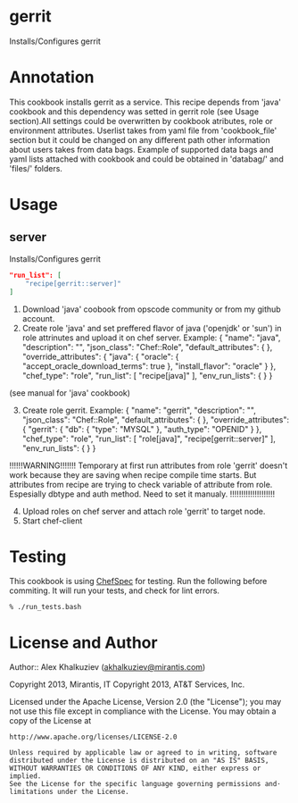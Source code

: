 gerrit
======

Installs/Configures gerrit

# Annotation

This cookbook installs gerrit as a service.
This recipe depends from 'java' cookbook and this dependency was setted in gerrit role (see Usage section).All settings could be overwritten by cookbook atributes, role or environment attributes.
Userlist takes from yaml file from 'cookbook_file' section but it could be changed on any different path other information about users takes from data bags.
Example of supported data bags and yaml lists attached with cookbook and could be obtained in 'databag/' and 'files/' folders.

Usage
=====

server
----

Installs/Configures gerrit

```json
"run_list": [
    "recipe[gerrit::server]"
]
```

1. Download 'java' coobook from opscode community or from my github account.
2. Create role 'java' and set preffered flavor of java ('openjdk' or 'sun') in role attrinutes and upload it on chef server.
    Example:
            {
              "name": "java",
              "description": "",
              "json_class": "Chef::Role",
              "default_attributes": {
               },
              "override_attributes": {
                "java": {
                  "oracle": {
                     "accept_oracle_download_terms": true
                        },
                  "install_flavor": "oracle"
                  }
               },
              "chef_type": "role",
              "run_list": [
              "recipe[java]"
              ],
              "env_run_lists": {
               }
            }

(see manual for 'java' cookbook)

3. Create role gerrit.
    Example:
            {
              "name": "gerrit",
              "description": "",
              "json_class": "Chef::Role",
              "default_attributes": {
              },
              "override_attributes": {
                "gerrit": {
                   "db": {
                     "type": "MYSQL"
                    },
                   "auth_type": "OPENID"
                }
              },
            "chef_type": "role",
            "run_list": [
               "role[java]",
                  "recipe[gerrit::server]"
            ],
            "env_run_lists": {
              }
           }

!!!!!!WARNING!!!!!!!
Temporary at first run attributes from role 'gerrit' doesn't work because they are saving when recipe compile time starts. But attributes from recipe are trying
to check variable of attribute from role. Espesially dbtype and auth method. Need to set it manualy.
!!!!!!!!!!!!!!!!!!!!

4. Upload roles on chef server and attach role 'gerrit' to target node.
5. Start chef-client

Testing
=====

This cookbook is using [ChefSpec](https://github.com/acrmp/chefspec) for 
testing. Run the following before commiting. It will run your tests,
and check for lint errors.

    % ./run_tests.bash

License and Author
==================

Author:: Alex Khalkuziev (<akhalkuziev@mirantis.com>)

Copyright 2013, Mirantis, IT
Copyright 2013, AT&T Services, Inc.

Licensed under the Apache License, Version 2.0 (the "License");
you may not use this file except in compliance with the License.
You may obtain a copy of the License at

    http://www.apache.org/licenses/LICENSE-2.0

    Unless required by applicable law or agreed to in writing, software
    distributed under the License is distributed on an "AS IS" BASIS,
    WITHOUT WARRANTIES OR CONDITIONS OF ANY KIND, either express or implied.
    See the License for the specific language governing permissions and⋅
    limitations under the License.
